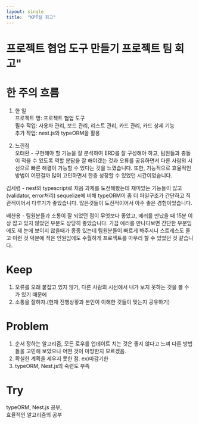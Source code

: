 ```yaml
---
layout: single
title:  "KPT팀 회고"
---
```


# 프로젝트 협업 도구 만들기 프로젝트 팀 회고"

# 한 주의 흐름  
  
1) 한 일  
프로젝트 명: 프로젝트 협업 도구  
필수 작업: 사용자 관리, 보드 관리, 리스트 관리, 카드 관리, 카드 상세 기능  
추가 작업: nest.js와 typeORM을 활용  
  
3) 느낀점  
오태환 - 구현해야 할 기능을 잘 분석하여 ERD를 잘 구성해야 하고, 팀원들과 충돌이 적을 수 있도록 역할 분담을 잘 해야겠는 것과 오류를 공유하면서 다른 사람의 시선으로 빠른 해결이 가능할 수 있다는 것을 느꼈습니다. 또한, 기능적으로 효율적인 방법이 어떤걸까 많이 고민하면서 한층 성장할 수 있었던 시간이었습니다.  
  
김세령 - nest와 typescript로 처음 과제를 도전해봤는데 재미있는 기능들이 많고(validator, error처리) sequelize에 비해 typeORM이 좀 더 파일구조가 간단하고 직관적이어서 다루기가 좋았습니다. 많은것들이 도전적이어서 아주 좋은 경험이었습니다.  
  
배찬용 - 팀원분들과 소통이 잘 되었던 점이 무엇보다 좋았고, 에러를 만났을 때 15분 이상 잡고 있지 않았던 부분도 상당히 좋았습니다. 가끔 에러를 만나다보면 간단한 부분임에도 제 눈에 보이지 않을때가 종종 있는데 팀원분들이 빠르게 봐주시니 스트레스도 줄고 이런 것 덕분에 적은 인원임에도 수월하게 프로젝트를 마무리 할 수 있었던 것 같습니다.  
  
# Keep
  
1. 오류를 오래 붙잡고 있지 않기, 다른 사람의 시선에서 내가 보지 못하는 것을 볼 수가 있기 때문에
2. 소통을 잘하자.(현재 진행상황과 본인이 이해한 것들이 맞는지 공유하기)
  
# Problem

1. 순서 정하는 알고리즘, 모든 로우를 업데이트 치는 것은 좋지 않다고 느껴 다른 방법들을 고민해 보았으나 어떤 것이 마땅한지 모르겠음.
2. 확실한 계획을 세우지 못한 점. ex)마감기한
3. typeORM, Nest.js의 숙련도 부족   

# Try

 typeORM, Nest.js 공부,  
 효율적인 알고리즘의 공부
